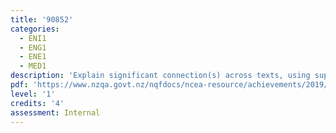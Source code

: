 ```yaml
---
title: '90852'
categories:
  - ENI1
  - ENG1
  - ENE1
  - MED1
description: 'Explain significant connection(s) across texts, using supporting evidence'
pdf: 'https://www.nzqa.govt.nz/nqfdocs/ncea-resource/achievements/2019/as90852.pdf'
level: '1'
credits: '4'
assessment: Internal
---
```


